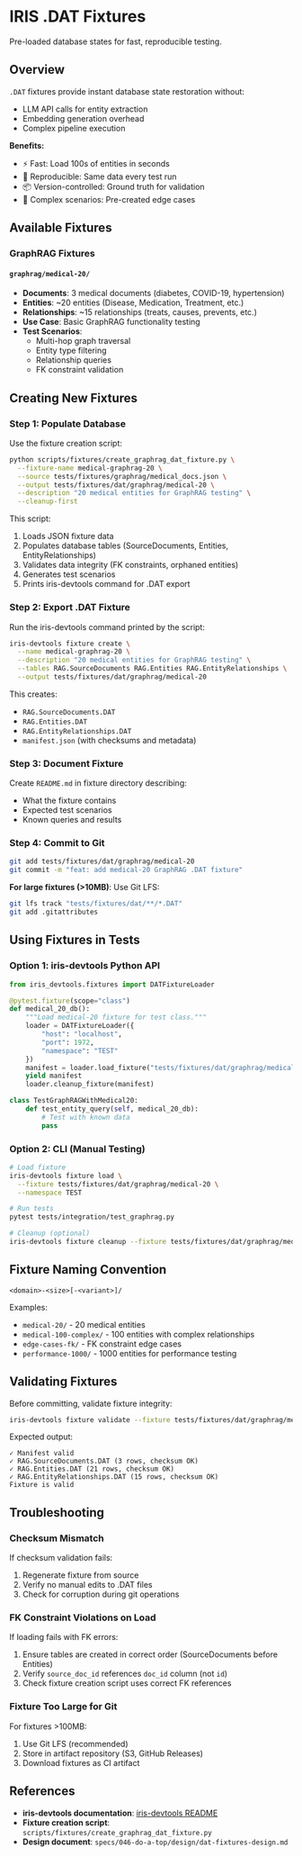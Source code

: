 # IRIS .DAT Fixtures

Pre-loaded database states for fast, reproducible testing.

## Overview

`.DAT` fixtures provide instant database state restoration without:
- LLM API calls for entity extraction
- Embedding generation overhead
- Complex pipeline execution

**Benefits:**
- ⚡ Fast: Load 100s of entities in seconds
- 🔄 Reproducible: Same data every test run
- 📦 Version-controlled: Ground truth for validation
- 🧪 Complex scenarios: Pre-created edge cases

## Available Fixtures

### GraphRAG Fixtures

#### `graphrag/medical-20/`
- **Documents**: 3 medical documents (diabetes, COVID-19, hypertension)
- **Entities**: ~20 entities (Disease, Medication, Treatment, etc.)
- **Relationships**: ~15 relationships (treats, causes, prevents, etc.)
- **Use Case**: Basic GraphRAG functionality testing
- **Test Scenarios**:
  - Multi-hop graph traversal
  - Entity type filtering
  - Relationship queries
  - FK constraint validation

## Creating New Fixtures

### Step 1: Populate Database

Use the fixture creation script:

```bash
python scripts/fixtures/create_graphrag_dat_fixture.py \
  --fixture-name medical-graphrag-20 \
  --source tests/fixtures/graphrag/medical_docs.json \
  --output tests/fixtures/dat/graphrag/medical-20 \
  --description "20 medical entities for GraphRAG testing" \
  --cleanup-first
```

This script:
1. Loads JSON fixture data
2. Populates database tables (SourceDocuments, Entities, EntityRelationships)
3. Validates data integrity (FK constraints, orphaned entities)
4. Generates test scenarios
5. Prints iris-devtools command for .DAT export

### Step 2: Export .DAT Fixture

Run the iris-devtools command printed by the script:

```bash
iris-devtools fixture create \
  --name medical-graphrag-20 \
  --description "20 medical entities for GraphRAG testing" \
  --tables RAG.SourceDocuments RAG.Entities RAG.EntityRelationships \
  --output tests/fixtures/dat/graphrag/medical-20
```

This creates:
- `RAG.SourceDocuments.DAT`
- `RAG.Entities.DAT`
- `RAG.EntityRelationships.DAT`
- `manifest.json` (with checksums and metadata)

### Step 3: Document Fixture

Create `README.md` in fixture directory describing:
- What the fixture contains
- Expected test scenarios
- Known queries and results

### Step 4: Commit to Git

```bash
git add tests/fixtures/dat/graphrag/medical-20
git commit -m "feat: add medical-20 GraphRAG .DAT fixture"
```

**For large fixtures (>10MB)**: Use Git LFS:

```bash
git lfs track "tests/fixtures/dat/**/*.DAT"
git add .gitattributes
```

## Using Fixtures in Tests

### Option 1: iris-devtools Python API

```python
from iris_devtools.fixtures import DATFixtureLoader

@pytest.fixture(scope="class")
def medical_20_db():
    """Load medical-20 fixture for test class."""
    loader = DATFixtureLoader({
        "host": "localhost",
        "port": 1972,
        "namespace": "TEST"
    })
    manifest = loader.load_fixture("tests/fixtures/dat/graphrag/medical-20")
    yield manifest
    loader.cleanup_fixture(manifest)

class TestGraphRAGWithMedical20:
    def test_entity_query(self, medical_20_db):
        # Test with known data
        pass
```

### Option 2: CLI (Manual Testing)

```bash
# Load fixture
iris-devtools fixture load \
  --fixture tests/fixtures/dat/graphrag/medical-20 \
  --namespace TEST

# Run tests
pytest tests/integration/test_graphrag.py

# Cleanup (optional)
iris-devtools fixture cleanup --fixture tests/fixtures/dat/graphrag/medical-20
```

## Fixture Naming Convention

```
<domain>-<size>[-<variant>]/
```

Examples:
- `medical-20/` - 20 medical entities
- `medical-100-complex/` - 100 entities with complex relationships
- `edge-cases-fk/` - FK constraint edge cases
- `performance-1000/` - 1000 entities for performance testing

## Validating Fixtures

Before committing, validate fixture integrity:

```bash
iris-devtools fixture validate --fixture tests/fixtures/dat/graphrag/medical-20
```

Expected output:
```
✓ Manifest valid
✓ RAG.SourceDocuments.DAT (3 rows, checksum OK)
✓ RAG.Entities.DAT (21 rows, checksum OK)
✓ RAG.EntityRelationships.DAT (15 rows, checksum OK)
Fixture is valid
```

## Troubleshooting

### Checksum Mismatch

If checksum validation fails:
1. Regenerate fixture from source
2. Verify no manual edits to .DAT files
3. Check for corruption during git operations

### FK Constraint Violations on Load

If loading fails with FK errors:
1. Ensure tables are created in correct order (SourceDocuments before Entities)
2. Verify `source_doc_id` references `doc_id` column (not `id`)
3. Check fixture creation script uses correct FK references

### Fixture Too Large for Git

For fixtures >100MB:
1. Use Git LFS (recommended)
2. Store in artifact repository (S3, GitHub Releases)
3. Download fixtures as CI artifact

## References

- **iris-devtools documentation**: [iris-devtools README](https://github.com/your-org/iris-devtools)
- **Fixture creation script**: `scripts/fixtures/create_graphrag_dat_fixture.py`
- **Design document**: `specs/046-do-a-top/design/dat-fixtures-design.md`
